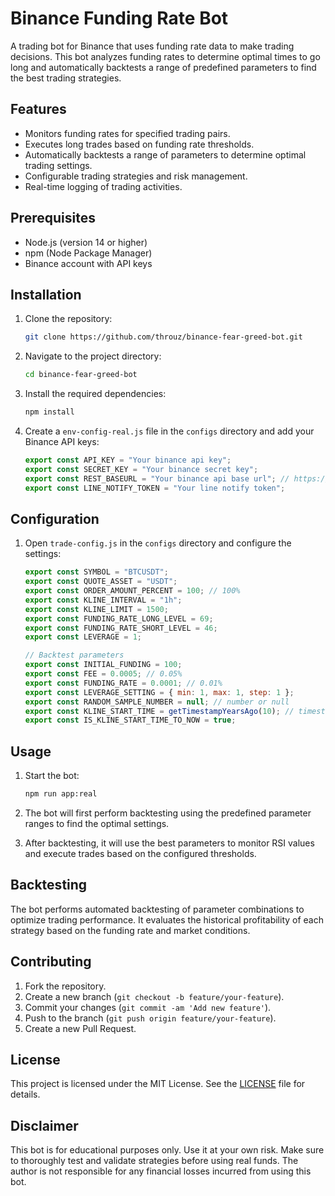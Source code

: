 # Binance Funding Rate Bot

A trading bot for Binance that uses funding rate data to make trading decisions. This bot analyzes funding rates to determine optimal times to go long and automatically backtests a range of predefined parameters to find the best trading strategies.

## Features

- Monitors funding rates for specified trading pairs.
- Executes long trades based on funding rate thresholds.
- Automatically backtests a range of parameters to determine optimal trading settings.
- Configurable trading strategies and risk management.
- Real-time logging of trading activities.

## Prerequisites

- Node.js (version 14 or higher)
- npm (Node Package Manager)
- Binance account with API keys

## Installation

1. Clone the repository:

   ```bash
   git clone https://github.com/throuz/binance-fear-greed-bot.git
   ```

2. Navigate to the project directory:

   ```bash
   cd binance-fear-greed-bot
   ```

3. Install the required dependencies:

   ```bash
   npm install
   ```

4. Create a `env-config-real.js` file in the `configs` directory and add your Binance API keys:

   ```javascript
   export const API_KEY = "Your binance api key";
   export const SECRET_KEY = "Your binance secret key";
   export const REST_BASEURL = "Your binance api base url"; // https://fapi.binance.com
   export const LINE_NOTIFY_TOKEN = "Your line notify token";
   ```

## Configuration

1. Open `trade-config.js` in the `configs` directory and configure the settings:

   ```javascript
   export const SYMBOL = "BTCUSDT";
   export const QUOTE_ASSET = "USDT";
   export const ORDER_AMOUNT_PERCENT = 100; // 100%
   export const KLINE_INTERVAL = "1h";
   export const KLINE_LIMIT = 1500;
   export const FUNDING_RATE_LONG_LEVEL = 69;
   export const FUNDING_RATE_SHORT_LEVEL = 46;
   export const LEVERAGE = 1;

   // Backtest parameters
   export const INITIAL_FUNDING = 100;
   export const FEE = 0.0005; // 0.05%
   export const FUNDING_RATE = 0.0001; // 0.01%
   export const LEVERAGE_SETTING = { min: 1, max: 1, step: 1 };
   export const RANDOM_SAMPLE_NUMBER = null; // number or null
   export const KLINE_START_TIME = getTimestampYearsAgo(10); // timestamp or null
   export const IS_KLINE_START_TIME_TO_NOW = true;
   ```

## Usage

1. Start the bot:

   ```bash
   npm run app:real
   ```

2. The bot will first perform backtesting using the predefined parameter ranges to find the optimal settings.
3. After backtesting, it will use the best parameters to monitor RSI values and execute trades based on the configured thresholds.

## Backtesting

The bot performs automated backtesting of parameter combinations to optimize trading performance. It evaluates the historical profitability of each strategy based on the funding rate and market conditions.

## Contributing

1. Fork the repository.
2. Create a new branch (`git checkout -b feature/your-feature`).
3. Commit your changes (`git commit -am 'Add new feature'`).
4. Push to the branch (`git push origin feature/your-feature`).
5. Create a new Pull Request.

## License

This project is licensed under the MIT License. See the [LICENSE](https://opensource.org/licenses/MIT) file for details.

## Disclaimer

This bot is for educational purposes only. Use it at your own risk. Make sure to thoroughly test and validate strategies before using real funds. The author is not responsible for any financial losses incurred from using this bot.
